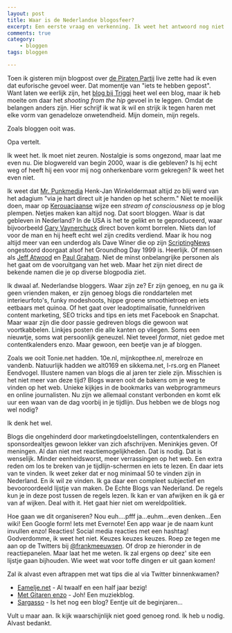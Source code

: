 ```yaml
---
layout: post
title: Waar is de Nederlandse blogosfeer?
excerpt: Een eerste vraag en verkenning. Ik weet het antwoord nog niet. Voor het geval je dat zou verwachten als je doorklikt.
comments: true
category: 
    - bloggen
tags: bloggen

---
```


Toen ik gisteren mijn blogpost over [de Piraten Partij](/PPNL) live zette had ik even dat euforische gevoel weer. Dat momentje van "iets te hebben gepost". Want laten we eerlijk zijn, het [blog bij Triggi](http://triggi.com/blog) heet wel een blog, maar ik heb moeite om daar het *shooting from the hip* gevoel in te leggen. Omdat de belangen anders zijn. Hier schrijf ik wat ik wil en strijk ik tegen haren met elke vorm van genadeloze onwetendheid. Mijn domein, mijn regels. 

Zoals bloggen ooit was. 

Opa vertelt.

Ik weet het. Ik moet niet zeuren. Nostalgie is soms ongezond, maar laat me even nu. Die blogwereld van begin 2000, waar is die gebleven? Is hij echt weg of heeft hij een voor mij nog onherkenbare vorm gekregen? Ik weet het even niet. 

Ik weet dat [Mr. Punkmedia](http://www.punkmedia.nl/) Henk-Jan Winkeldermaat altijd zo blij werd van het adagium "via je hart direct uit je handen op het scherm." Niet te moeilijk doen, maar op [Kerouaciaanse](https://en.wikipedia.org/wiki/Jack_Kerouac "Wie? Jack Kerouac!") wijze een *stream of consciousness* op je blog plempen. Netjes maken kan altijd nog. Dat soort bloggen. Waar is dat gebleven in Nederland? In de USA is het te gelikt en te geproduceerd, waar bijvoorbeeld [Gary Vaynerchuck](https://www.garyvaynerchuk.com/) direct boven komt borrelen. Niets dan lof voor de man en hij heeft echt wel zijn credits verdiend. Maar ik hou nog altijd meer van een underdog als Dave Winer die op zijn [ScriptingNews](http://scripting.com/) ongestoord doorgaat alsof het Groundhog Day 1999 is. Heerlijk. Of mensen als [Jeff Atwood](https://blog.codinghorror.com/) en [Paul Graham](http://paulgraham.com/articles.html). Niet de minst onbelangrijke personen als het gaat om de vooruitgang van het web. Maar het zijn niet direct de bekende namen die je op diverse blogpodia ziet. 

Ik dwaal af. Nederlandse bloggers. Waar zijn ze? Er zijn genoeg, en nu ga ik geen vrienden maken, er zijn genoeg blogs die ronddartelen met interieurfoto's, funky modeshoots, hippe groene smoothietroep en iets eetbaars met quinoa. Of het gaat over leadoptimalisatie, funneldriven content marketing, SEO tricks and tips en iets met Facebook en Snapchat. 
Maar waar zijn die door passie gedreven blogs die gewoon wat voortkabbelen. Linkjes posten die alle kanten op vliegen. Soms een nieuwtje, soms wat persoonlijk geneuzel. Niet teveel *format*, niet gedoe met contentkalenders enzo. Maar gewoon, een beetje van je af bloggen. 

Zoals we ooit Tonie.net hadden. 10e.nl, mijnkopthee.nl, merelroze en vandenb. Natuurlijk hadden we alt0169 en sikkema.net, l-rs.org en Planeet Eendvogel. Illustere namen van blogs die al jaren ter ziele zijn.
Misschien is het niet meer van deze tijd? Blogs waren ooit de bakens om je weg te vinden op het web. Unieke kijkjes in de bookmarks van webprogrammeurs en online journalisten. Nu zijn we allemaal constant verbonden en komt elk uur een waan van de dag voorbij in je tijdlijn. Dus hebben we de blogs nog wel nodig?

Ik denk het wel. 

Blogs die ongehinderd door marketingdoelstellingen, contentkalenders en sponsordealtjes gewoon lekker van zich afschrijven. Meninkjes geven. Of meningen. Al dan niet met reactiemogelijkheden. Dat is nodig. Dat is wenselijk. Minder eenheidsworst, meer verrassingen op het web. Een extra reden om los te breken van je tijdlijn-schermen en iets te lezen. En daar iets van te vinden. Ik weet zeker dat er nog minimaal 50 te vinden zijn in Nederland. En ik wil ze vinden. Ik ga daar een compleet subjectief en bevooroordeeld lijstje van maken. De Echte Blogs van Nederland. De regels kun je in deze post tussen de regels lezen. Ik kan er van afwijken en ik gá er van af wijken. Deal with it. Het gaat hier niet om wereldpolitiek. 

Hoe gaan we dit organiseren? Nou euh....pfff ja...euhm...even denken...Een wiki! Een Google form! Iets met Evernote! Een app waar je de naam kunt invullen enzo! Reacties! Social media reacties met een hashtag! Godverdomme, ik weet het niet. Keuzes keuzes keuzes. Roep ze tegen me aan op de Twitters bij [@frankmeeuwsen](http://www.twitter.com/frankmeeuwsen). Of drop ze hieronder in de reactiepanelen. Maar laat het me weten. Ik zal ergens op deez' site een lijstje gaan bijhouden. Wie weet wat voor toffe dingen er uit gaan komen!

Zal ik alvast even aftrappen met wat tips die al via Twitter binnenkwamen?

* [Eamelje.net](http://eamelje.net/) - Al twaalf en een half jaar bezig!
* [Met Gitaren enzo](http://metgitarenenzo.nl/) - Joh! Een muziekblog.
* [Sargasso](http://sargasso.nl) - Is het nog een blog? Eentje uit de beginjaren...

Vult u maar aan. Ik kijk waarschijnlijk niet goed genoeg rond. Ik heb u nodig. Alvast bedankt. 